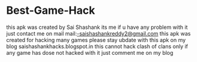 # Best-Game-Hack
this apk was created by Sai Shashank its me if u have any problem with it just contact me on mail
mail:-saishashankreddy2@gmail.com
this apk was created for hacking many games 
please stay ubdate with this apk on my blog
saishashankhacks.blogspot.in
this cannot hack clash of clans only
if any game has dose not hacked with it just
comment me on my blog
